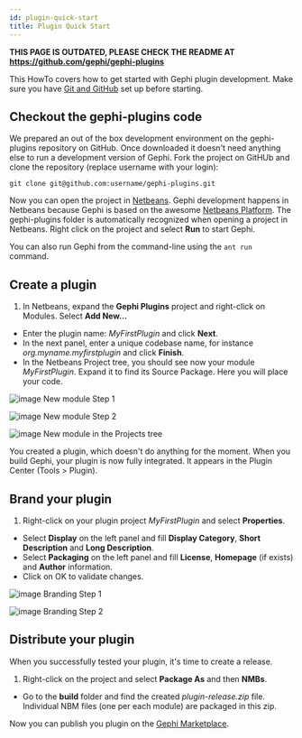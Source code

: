 ```yaml
---
id: plugin-quick-start
title: Plugin Quick Start
---
```


**THIS PAGE IS OUTDATED, PLEASE CHECK THE README AT https://github.com/gephi/gephi-plugins**

This HowTo covers how to get started with Gephi plugin development. Make sure you have [Git and GitHub](https://wiki.gephi.org/index.php/Install_Git_and_Set_Up_GitHub) set up before starting.

## Checkout the gephi-plugins code

We prepared an out of the box development environment on the gephi-plugins repository on GitHub. Once downloaded it doesn't need anything else to run a development version of Gephi.
Fork the project on GitHUb and clone the repository (replace username with your login):

``git clone git@github.com:username/gephi-plugins.git``

Now you can open the project in [Netbeans](http://netbeans.org/). Gephi development happens in Netbeans because Gephi is based on the awesome [Netbeans Platform](http://platform.netbeans.org/). The gephi-plugins folder is automatically recognized when opening a project in Netbeans. Right click on the project and select **Run** to start Gephi.

You can also run Gephi from the command-line using the `ant run` command.

## Create a plugin

1. In Netbeans, expand the **Gephi Plugins** project and right-click on Modules. Select **Add New...**
- Enter the plugin name: *MyFirstPlugin* and click **Next**.
- In the next panel, enter a unique codebase name, for instance *org.myname.myfirstplugin* and click **Finish**.
- In the Netbeans Project tree, you should see now your module *MyFirstPlugin*. Expand it to find its Source Package. Here you will place your code.

![image](https://cloud.githubusercontent.com/assets/177962/5605694/d400f588-940a-11e4-83c8-ee7c9e847293.png)
New module Step 1

![image](https://cloud.githubusercontent.com/assets/177962/5605695/d78fb54a-940a-11e4-967e-00886daea18a.png)
New module Step 2

![image](https://cloud.githubusercontent.com/assets/177962/5605702/217797e0-940b-11e4-94e6-f867d9e05a78.png)
New module in the Projects tree

You created a plugin, which doesn't do anything for the moment. When you build Gephi, your plugin is now fully integrated. It appears in the Plugin Center (Tools > Plugin).

## Brand your plugin

1. Right-click on your plugin project *MyFirstPlugin* and select **Properties**.
- Select **Display** on the left panel and fill **Display Category**, **Short Description** and **Long Description**.
- Select **Packaging** on the left panel and fill **License**, **Homepage** (if exists) and **Author** information.
- Click on OK to validate changes.

![image](https://cloud.githubusercontent.com/assets/177962/5605707/4ab0abba-940b-11e4-9e6d-d0615db0044b.png)
Branding Step 1

![image](https://cloud.githubusercontent.com/assets/177962/5605708/4e773fd4-940b-11e4-8bb7-cb0924b3145f.png)
Branding Step 2

## Distribute your plugin

When you successfully tested your plugin, it's time to create a release.

1. Right-click on the project and select **Package As** and then **NMBs**.
- Go to the **build** folder and find the created *plugin-release.zip* file. Individual NBM files (one per each module) are packaged in this zip.

Now you can publish you plugin on the [Gephi Marketplace](https://marketplace.gephi.org).